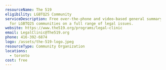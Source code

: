 ```yaml
---
resourceName: The 519
eligibility: LGBTQ2S Community
serviceDescription: Free over-the-phone and video-based general summary advice
  for LGBTQ2S communities on a full range of legal issues.
website: https://www.the519.org/programs/legal-clinic
email: LegalClinic@The519.org
phone: 416-392-6874
logo: /assets/the-519-logo.jpeg
resourceType: Community Organization
locations:
  - toronto
cost: free
---
```

